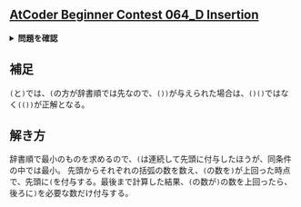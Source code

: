 ## [AtCoder Beginner Contest 064_D Insertion](https://atcoder.jp/contests/abc064/tasks/abc064_d)

<details>
<summary><b>問題を確認</b></summary>

## 問題
`(`と`)`で構成される $N$ 文字の文字列 $S$ が与えらえる。 $S$ にいくつかの `(`または`)`を挿入することで正しい括弧列を作りたい。
ただし、正しい括弧列は次のように定義されている:
- `()`は正しい括弧列である。
- $X$ が正しい括弧列であるとき、`(`、$X$、`)`をこの順につなげたものは正しい括弧列である。
- $X$、$Y$ が正しい括弧列であるとき、$X$ と $Y$ をこの順のつなげたものは正しい括弧列である。
- それ以外の括弧列は正しくない。
そのとき、作れる最も文字数が少ない正しい括弧列を求めなさい。このようなものが複数ある場合は、辞書順最小のものを求めなさい。

## 制約
- $S$ の長さは $N$ である。
- $1 \leqq N \leqq 100$
- $S$ は`(`と`)`のみで構成されている。

## 入力
入力は以下の形式で標準入力から与えられる。
```math
\begin{array}{c}
N & \\
S & \\
\end{array}
```

## 出力
$S$ から`(`、`)`を挿入していったときに作れる最小の長さの正しい括弧列の中で、辞書順最小の文字列を出力せよ。

</details>

## 補足
`(`と`)`では、`(`の方が辞書順では先なので、`())`が与えられた場合は、`()()`ではなく`(())`が正解となる。

## 解き方
辞書順で最小のものを求めるので、`(`は連続して先頭に付与したほうが、同条件の中では最小。
先頭からそれぞれの括弧の数を数え、`(`の数を`)`が上回った時点で、先頭に`(`を付与する。最後まで計算した結果、`(`の数が`)`の数を上回ったら、後ろに`)`を必要な数だけ付与する。
